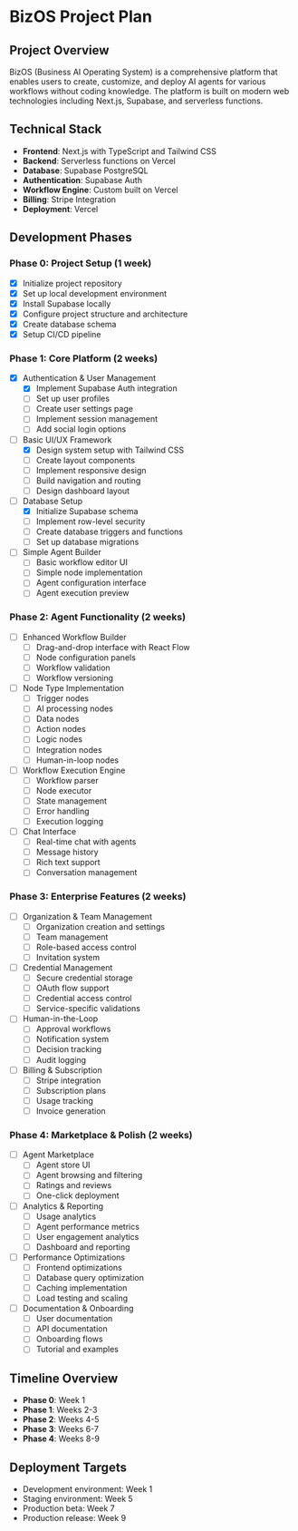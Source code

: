 # BizOS Project Plan

## Project Overview
BizOS (Business AI Operating System) is a comprehensive platform that enables users to create, customize, and deploy AI agents for various workflows without coding knowledge. The platform is built on modern web technologies including Next.js, Supabase, and serverless functions.

## Technical Stack
- **Frontend**: Next.js with TypeScript and Tailwind CSS
- **Backend**: Serverless functions on Vercel
- **Database**: Supabase PostgreSQL
- **Authentication**: Supabase Auth
- **Workflow Engine**: Custom built on Vercel
- **Billing**: Stripe Integration
- **Deployment**: Vercel

## Development Phases

### Phase 0: Project Setup (1 week)
- [x] Initialize project repository
- [x] Set up local development environment
- [x] Install Supabase locally
- [x] Configure project structure and architecture
- [x] Create database schema
- [x] Setup CI/CD pipeline

### Phase 1: Core Platform (2 weeks)
- [x] Authentication & User Management
  - [x] Implement Supabase Auth integration
  - [ ] Set up user profiles
  - [ ] Create user settings page
  - [ ] Implement session management
  - [ ] Add social login options

- [ ] Basic UI/UX Framework
  - [x] Design system setup with Tailwind CSS
  - [ ] Create layout components
  - [ ] Implement responsive design
  - [ ] Build navigation and routing
  - [ ] Design dashboard layout

- [ ] Database Setup
  - [x] Initialize Supabase schema
  - [ ] Implement row-level security
  - [ ] Create database triggers and functions
  - [ ] Set up database migrations

- [ ] Simple Agent Builder
  - [ ] Basic workflow editor UI
  - [ ] Simple node implementation
  - [ ] Agent configuration interface
  - [ ] Agent execution preview

### Phase 2: Agent Functionality (2 weeks)
- [ ] Enhanced Workflow Builder
  - [ ] Drag-and-drop interface with React Flow
  - [ ] Node configuration panels
  - [ ] Workflow validation
  - [ ] Workflow versioning

- [ ] Node Type Implementation
  - [ ] Trigger nodes
  - [ ] AI processing nodes
  - [ ] Data nodes
  - [ ] Action nodes
  - [ ] Logic nodes
  - [ ] Integration nodes
  - [ ] Human-in-loop nodes

- [ ] Workflow Execution Engine
  - [ ] Workflow parser
  - [ ] Node executor
  - [ ] State management
  - [ ] Error handling
  - [ ] Execution logging

- [ ] Chat Interface
  - [ ] Real-time chat with agents
  - [ ] Message history
  - [ ] Rich text support
  - [ ] Conversation management

### Phase 3: Enterprise Features (2 weeks)
- [ ] Organization & Team Management
  - [ ] Organization creation and settings
  - [ ] Team management
  - [ ] Role-based access control
  - [ ] Invitation system

- [ ] Credential Management
  - [ ] Secure credential storage
  - [ ] OAuth flow support
  - [ ] Credential access control
  - [ ] Service-specific validations

- [ ] Human-in-the-Loop
  - [ ] Approval workflows
  - [ ] Notification system
  - [ ] Decision tracking
  - [ ] Audit logging

- [ ] Billing & Subscription
  - [ ] Stripe integration
  - [ ] Subscription plans
  - [ ] Usage tracking
  - [ ] Invoice generation

### Phase 4: Marketplace & Polish (2 weeks)
- [ ] Agent Marketplace
  - [ ] Agent store UI
  - [ ] Agent browsing and filtering
  - [ ] Ratings and reviews
  - [ ] One-click deployment

- [ ] Analytics & Reporting
  - [ ] Usage analytics
  - [ ] Agent performance metrics
  - [ ] User engagement analytics
  - [ ] Dashboard and reporting

- [ ] Performance Optimizations
  - [ ] Frontend optimizations
  - [ ] Database query optimization
  - [ ] Caching implementation
  - [ ] Load testing and scaling

- [ ] Documentation & Onboarding
  - [ ] User documentation
  - [ ] API documentation
  - [ ] Onboarding flows
  - [ ] Tutorial and examples

## Timeline Overview
- **Phase 0**: Week 1
- **Phase 1**: Weeks 2-3
- **Phase 2**: Weeks 4-5
- **Phase 3**: Weeks 6-7
- **Phase 4**: Weeks 8-9

## Deployment Targets
- Development environment: Week 1
- Staging environment: Week 5
- Production beta: Week 7
- Production release: Week 9 